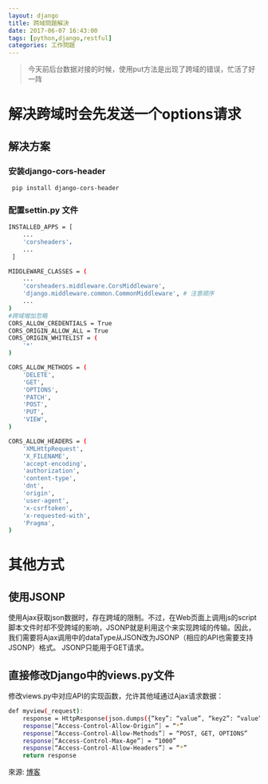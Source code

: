 ```yaml
---
layout: django
title: 跨域問題解決
date: 2017-06-07 16:43:00
tags: [python,django,restful]
categories: 工作問題
---
```

>今天前后台数据对接的时候，使用put方法是出现了跨域的错误，忙活了好一阵
<!-- more -->
# 解决跨域时会先发送一个options请求
## 解决方案
### 安装django-cors-header
``` bash
 pip install django-cors-header
```
### 配置settin.py 文件
``` bash
INSTALLED_APPS = [
    ...
    'corsheaders'，
    ...
 ] 

MIDDLEWARE_CLASSES = (
    ...
    'corsheaders.middleware.CorsMiddleware',
    'django.middleware.common.CommonMiddleware', # 注意顺序
    ...
)
#跨域增加忽略
CORS_ALLOW_CREDENTIALS = True
CORS_ORIGIN_ALLOW_ALL = True
CORS_ORIGIN_WHITELIST = (
    '*'
)

CORS_ALLOW_METHODS = (
    'DELETE',
    'GET',
    'OPTIONS',
    'PATCH',
    'POST',
    'PUT',
    'VIEW',
)

CORS_ALLOW_HEADERS = (
    'XMLHttpRequest',
    'X_FILENAME',
    'accept-encoding',
    'authorization',
    'content-type',
    'dnt',
    'origin',
    'user-agent',
    'x-csrftoken',
    'x-requested-with',
    'Pragma',
)
```

# 其他方式
## 使用JSONP

使用Ajax获取json数据时，存在跨域的限制。不过，在Web页面上调用js的script脚本文件时却不受跨域的影响，JSONP就是利用这个来实现跨域的传输。因此，我们需要将Ajax调用中的dataType从JSON改为JSONP（相应的API也需要支持JSONP）格式。
JSONP只能用于GET请求。

## 直接修改Django中的views.py文件

修改views.py中对应API的实现函数，允许其他域通过Ajax请求数据：
``` bash
def myview(_request):
	response = HttpResponse(json.dumps({“key”: “value”, “key2”: “value”}))
	response[“Access-Control-Allow-Origin”] = “*”
	response[“Access-Control-Allow-Methods”] = “POST, GET, OPTIONS”
	response[“Access-Control-Max-Age”] = “1000”
	response[“Access-Control-Allow-Headers”] = “*”
	return response
```

來源: [博客](http://blog.csdn.net/apple9005/article/details/54427902)